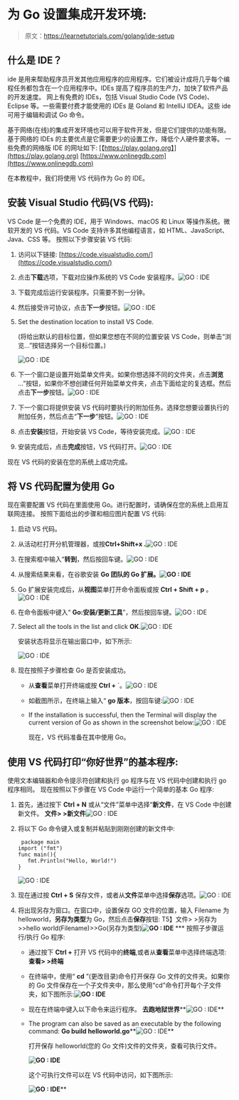 # 为 Go 设置集成开发环境:

> 原文：<https://learnetutorials.com/golang/ide-setup>

## 什么是 IDE？

ide 是用来帮助程序员开发其他应用程序的应用程序。它们被设计成将几乎每个编程任务都包含在一个应用程序中。IDEs 提高了程序员的生产力，加快了软件产品的开发速度。
网上有免费的 IDEs，包括 Visual Studio Code (VS Code)、Eclipse 等。一些需要付费才能使用的 IDEs 是 Goland 和 IntelliJ IDEA。这些 ide 可用于编辑和调试 Go 命令。

基于网络(在线)的集成开发环境也可以用于软件开发，但是它们提供的功能有限。基于网络的 IDEs 的主要优点是它需要更少的设置工作，降低个人硬件要求等。
一些免费的网络版 IDE 的网址如下:
[【https://play.golang.org】](https://play.golang.org)
[https://www.onlinegdb.com](https://www.onlinegdb.com)

在本教程中，我们将使用 VS 代码作为 Go 的 IDE。

## 安装 Visual Studio 代码(VS 代码):

VS Code 是一个免费的 IDE，用于 Windows、macOS 和 Linux 等操作系统。微软开发的 VS 代码。VS Code 支持许多其他编程语言，如 HTML、JavaScript、Java、CSS 等。
按照以下步骤安装 VS 代码:

1.  访问以下链接:
    [https://code.visualstudio.com/](https://code.visualstudio.com/)
2.  点击**下载**选项，下载对应操作系统的 VS Code 安装程序。![GO : IDE](img/8b9465a87015d0505d127f4a9de860d0.png)
3.  下载完成后运行安装程序。只需要不到一分钟。
4.  然后接受许可协议，点击**下一步**按钮。![GO : IDE](img/7b398cfe0d50084231ff9fb9b04c3e7c.png)
5.  Set the destination location to install VS Code.

    (将给出默认的目标位置，但如果您想在不同的位置安装 VS Code，则单击“浏览...”按钮选择另一个目标位置。)

    ![GO : IDE](img/699f8a9dfc5ac9184dab846c3875d074.png)
6.  下一个窗口是设置开始菜单文件夹。如果你想选择不同的文件夹，点击**浏览** …”按钮，如果你不想创建任何开始菜单文件夹，点击下面给定的复选框。然后点击**下一步**按钮。![GO : IDE](img/209d82c97447e4b8cb8fa302e619d954.png)
7.  下一个窗口将提供安装 VS 代码时要执行的附加任务。选择您想要设置执行的附加任务，然后点击“**下一步**”按钮。![GO : IDE](img/874dc6feea28c51b2ebc49db44cd8822.png)
8.  点击**安装**按钮，开始安装 VS Code，等待安装完成。![GO : IDE](img/977f4c8e44521811d4ac7439ebd0c238.png)
9.  安装完成后，点击**完成**按钮，VS 代码打开。![GO : IDE](img/87c9ae8ed3ac168d35b0351132977dfe.png)

现在 VS 代码的安装在您的系统上成功完成。

## 将 VS 代码配置为使用 Go

现在需要配置 VS 代码在里面使用 Go。进行配置时，请确保在您的系统上启用互联网连接。
按照下面给出的步骤和相应图片配置 VS 代码:

1.  启动 VS 代码。
2.  从活动栏打开分机管理器，或按**Ctrl+Shift+x .**![GO : IDE](img/74e9d6612d8c2843f12c6b3b1e738c8d.png)
3.  在搜索框中输入“**转到**，然后按回车键。![GO : IDE](img/948edd17a3fe91c85c4009afa9e70d5c.png)
4.  从搜索结果来看，在谷歌安装 **Go 团队的 Go 扩展。![GO : IDE](img/876794f87da181bbbf07285d4a7adaa8.png)**
5.  Go 扩展安装完成后，从**视图**菜单打开命令面板或按 **Ctrl + Shift + p** 。![GO : IDE](img/c1049b2740c4caa8acfa57079aefb9a7.png)
6.  在命令面板中键入“ **Go:安装/更新工具**”，然后按回车键。![GO : IDE](img/6882881ae33864ba4afe20da096e592d.png)
7.  Select all the tools in the list and click **OK**.![GO : IDE](img/6dcadd139b3b4fe42068601a073ba5f5.png)

    安装状态将显示在输出窗口中，如下所示:

    ![GO : IDE](img/d8d81121573ca23ad3a87ce3cc2d1689.png)
8.  现在按照子步骤检查 Go 是否安装成功。
    *   从**查看**菜单打开终端或按 **Ctrl +** `。![GO : IDE](img/e513a62cfb4baf2fb74dca7250a79475.png)
    *   如截图所示，在终端上输入“ **go 版本**，按回车键:![GO : IDE](img/aab503abf16cf4eec21530130593b4f9.png)
    *   If the installation is successful, then the Terminal will display the current version of Go as shown in the screenshot below:![GO : IDE](img/858561f0dbead05caba75390b7b848b8.png)

        现在，VS 代码准备在其中使用 Go。

## 使用 VS 代码打印“你好世界”的基本程序:

使用文本编辑器和命令提示符创建和执行 go 程序与在 VS 代码中创建和执行 go 程序相同。
现在按照以下步骤在 VS Code 中运行一个简单的基本 Go 程序:

1.  首先，通过按下 **Ctrl + N** 或从“文件”菜单中选择“**新文件**，在 VS Code 中创建新文件。
    **文件> >新文件**![GO : IDE](img/ea12f326c208122362866b40a2488145.png)
2.  将以下 Go 命令键入或复制并粘贴到刚刚创建的新文件中:

    ```
     package main  
    import ("fmt")  
    func main(){  
       fmt.Println("Hello, World!")  
    } 

    ```

    ![GO : IDE](img/082bd0acf19aa64f0e3516191b3920a5.png)
3.  现在通过按 **Ctrl + S** 保存文件，或者从**文件**菜单中选择**保存**选项。![GO : IDE](img/217f476392f7ae40d6e63897ba5607b6.png)
4.  将出现另存为窗口。在窗口中，设置保存 GO 文件的位置，输入 Filename 为 helloworld，**另存为类型**为 Go，然后点击**保存**按钮:
    T5】文件> >另存为>>hello world(Filename)>>Go(另存为类型)**![GO : IDE](img/6859b58b1239683fe0859421012c5362.png)**
***   按照子步骤运行/执行 Go 程序:
    *   通过按下 **Ctrl +** 打开 VS 代码中的**终端**,或者从**查看**菜单中选择终端选项:
        **查看> >终端**
    *   在终端中，使用“ **cd** ”(更改目录)命令打开保存 Go 文件的文件夹。如果你的 Go 文件保存在一个子文件夹中，那么使用“cd”命令打开每个子文件夹，如下图所示:**![GO : IDE](img/4505298d549fc49ccc08128ebf68af70.png)** 
    *   现在在终端中键入以下命令来运行程序。
        **去跑地狱世界****![GO : IDE](img/a3ca8d97d6a39b9dd10184d5552151bb.png)** 
    *   The program can also be saved as an executable by the following command:
        **Go build helloworld.go****![GO : IDE](img/073fcd17fbc05f682c7eda429bbb9bd4.png)**

        打开保存 helloworld(您的 Go 文件)文件的文件夹，查看可执行文件。

        **![GO : IDE](img/fbc62172f0fb97426bd1cade88728b71.png)**

        这个可执行文件可以在 VS 代码中访问，如下图所示:

        **![GO : IDE](img/9ed3ad20509b78982154ddffd4273d9b.png)****